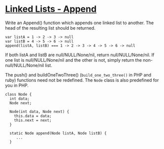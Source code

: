 # [Linked Lists - Append](https://www.codewars.com/kata/linked-lists-append "https://www.codewars.com/kata/55d17ddd6d7868493e000074")
Write an Append() function which appends one linked list to another. The head of the resulting list should be returned.

```
var listA = 1 -> 2 -> 3 -> null
var listB = 4 -> 5 -> 6 -> null
append(listA, listB) === 1 -> 2 -> 3 -> 4 -> 5 -> 6 -> null
```

If both listA and listB are null/NULL/None/nil, return null/NULL/None/nil. If one list is null/NULL/None/nil and the other is not, simply return the non-null/NULL/None/nil list.

The push() and buildOneTwoThree() (`build_one_two_three()` in PHP and ruby) functions need not be redefined.  The `Node` class is also predefined for you in PHP.

```
class Node {
  int data;
  Node next;

  Node(int data, Node next) {
    this.data = data;
    this.next = next;
  }

  static Node append(Node listA, Node listB) {
     ...
  }
```